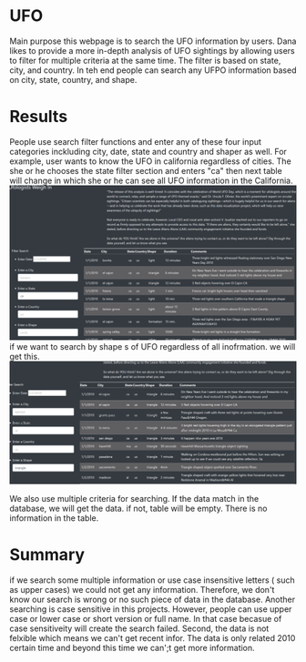 # UFO 

Main purpose this webpage is to search the UFO information by users.
Dana likes to provide a more in-depth analysis of UFO sightings by allowing users to filter for multiple criteria at the same time. The filter is based on state, city, and country.  In teh end people can search any UFPO information based on city, state, country, and shape.

# Results
 People use search filter functions and  enter any of these four input categories inckluding city, date, state and country and shaper as well. For example, user wants to know the UFO in california regardless of cities. The she or he chooses the state filter section and enters "ca" then next table will change in which she or he can see all UFO information in the California.
 ![Alt](images/Ca-search-info.png)
 if we want to search by shape s of UFO regardless of all inofrmation. we will get this.
 ![Alt](images/search-triangle.png)

 We also use multiple criteria for searching. If the data match in the database, we will get the data. if not, table will be empty. There is no information in the table. 
 
 # Summary 
if we search some multiple information or use case insensitive letters ( such as upper cases) we could not get any information. Therefore, we don't know our search is wrong or no such piece of data in the database. Another  searching is case sensitive in this projects. However, people can use upper case or lower case or short version or full name. In that case  becasue of case sensitiveity will create the search failed. Second, the data is not felxible which means we can't get recent infor. The data is only related 2010 certain time and beyond this time we can';t get more information.

